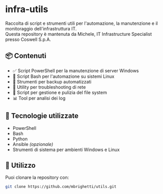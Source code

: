 # infra-utils

Raccolta di script e strumenti utili per l'automazione, la manutenzione e il monitoraggio dell'infrastruttura IT.  
Questa repository è mantenuta da Michele, IT Infrastructure Specialist presso Coswell S.p.A.

## 📦 Contenuti

- ✅ Script PowerShell per la manutenzione di server Windows
- 🐧 Script Bash per l'automazione su sistemi Linux
- 🔁 Strumenti per backup automatizzati
- 📡 Utility per troubleshooting di rete
- 📁 Script per gestione e pulizia del file system
- 📊 Tool per analisi dei log

## 🧱 Tecnologie utilizzate

- PowerShell
- Bash
- Python
- Ansible *(opzionale)*
- Strumenti di sistema per ambienti Windows e Linux

## 🚀 Utilizzo

Puoi clonare la repository con:

```bash
git clone https://github.com/mbrighetti/utils.git
